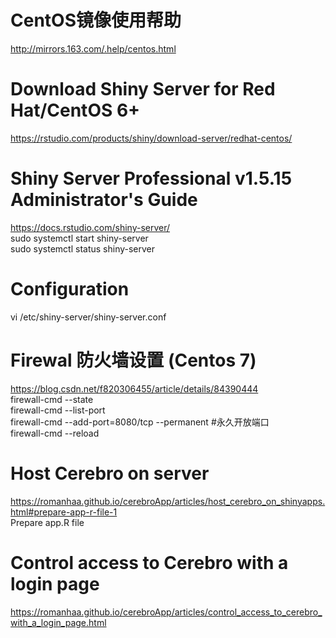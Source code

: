 # CentOS镜像使用帮助
http://mirrors.163.com/.help/centos.html

# Download Shiny Server for Red Hat/CentOS 6+
https://rstudio.com/products/shiny/download-server/redhat-centos/

# Shiny Server Professional v1.5.15 Administrator's Guide
https://docs.rstudio.com/shiny-server/   
sudo systemctl start shiny-server   
sudo systemctl status shiny-server   

# Configuration
vi /etc/shiny-server/shiny-server.conf   

# Firewal 防火墙设置 (Centos 7) 
https://blog.csdn.net/f820306455/article/details/84390444   
firewall-cmd --state   
firewall-cmd --list-port   
firewall-cmd --add-port=8080/tcp --permanent #永久开放端口   
firewall-cmd --reload    

# Host Cerebro on server
https://romanhaa.github.io/cerebroApp/articles/host_cerebro_on_shinyapps.html#prepare-app-r-file-1   
Prepare app.R file 

# Control access to Cerebro with a login page
https://romanhaa.github.io/cerebroApp/articles/control_access_to_cerebro_with_a_login_page.html   
